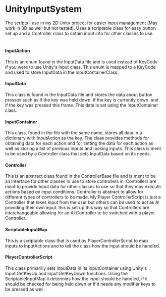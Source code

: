 # UnityInputSystem
The scripts I use in my 2D Unity project for easier input management (May work in 3D as well but not tested). Uses a scriptable class for easy button set up and a Controller class to obtain input info for other classes to use.

# 
#### InputAction
This is an enum found in the InputData file and is used instead of KeyCode if you were to use Unity's Input class. This enum is mapped to a KeyCode and used to store InputData in the InputContainerClass.

#### InputData
This class is found in the InputData file and stores the data about button presses such as if the key was held down, if the key is currently down, and if the key was pressed this frame. This data is set using the InputContainer class.

#### InputContainer
This class, found in the file with the same name, stores all data in a dictionary with InputAction as the key. The class provides methods for obtaining data for each action and for setting the data for each action as well as storing a list of previous inputs and locking inputs. This class is ment to be used by a Controller class that sets InputData based on its needs.

#### Controller
This is an abstract class found in the ControllerBase file and is ment to be an Interface for other classes to use to store controllers in. Controllers are ment to provide Input data for other classes to use so that they may execute actions based on input conditions. Controller is abstract to allow for different types of controllers to be made. My Player ControllerScript is just a Controller that takes input from the user but others can be used to act as AI providing their own input. this is set up this way so that Controllers are interchangeable allowing for an AI Controller to be switched with a player Controller.

#### ScriptableInputMap
This is a scriptable class that is used by PlayerControllerScript to map inputs to InputActions and to tell the class how the input should be handled.

#### PlayerControllerScript
This class primarilly sets InputData in its InputContainer using Unity's Input.GetKeyUp and Input.GetKeyDown functions. Using the ScriptableInputMap it determins how the input should be handled, if it should be checked for being held down or if it needs any modifier keys to be pressed as well.
